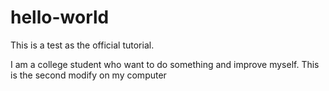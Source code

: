 # hello-world
This is a test as the official tutorial.

I am a college student who want to do something and improve myself.
This is the second modify on my computer

